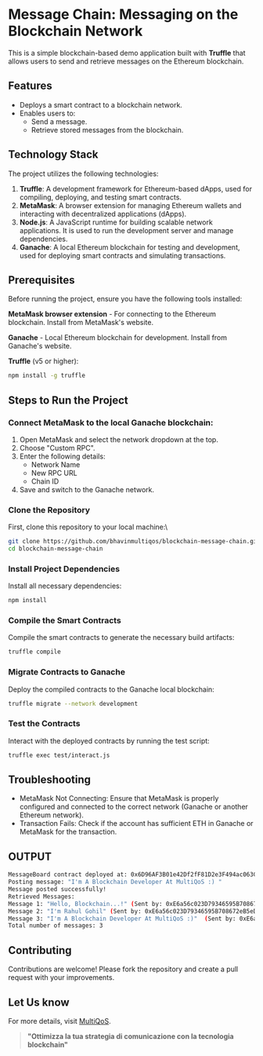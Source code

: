 # Message Chain: Messaging on the Blockchain Network

This is a simple blockchain-based demo application built with **Truffle** that allows users to send and retrieve messages on the Ethereum blockchain.

## Features
- Deploys a smart contract to a blockchain network.
- Enables users to:
  - Send a message.
  - Retrieve stored messages from the blockchain.

## Technology Stack
The project utilizes the following technologies:

1. **Truffle**: A development framework for Ethereum-based dApps, used for compiling, deploying, and testing smart contracts.
2. **MetaMask**: A browser extension for managing Ethereum wallets and interacting with decentralized applications (dApps).
3. **Node.js**: A JavaScript runtime for building scalable network applications. It is used to run the development server and manage dependencies.
4. **Ganache**: A local Ethereum blockchain for testing and development, used for deploying smart contracts and simulating transactions.

## Prerequisites
Before running the project, ensure you have the following tools installed:

**MetaMask browser extension** - For connecting to the Ethereum blockchain.
Install from MetaMask's website.

**Ganache** - Local Ethereum blockchain for development.
Install from Ganache's website.

**Truffle** (v5 or higher):
   ```bash
   npm install -g truffle
```
## Steps to Run the Project
### Connect MetaMask to the local Ganache blockchain:

1. Open MetaMask and select the network dropdown at the top.
2. Choose "Custom RPC".
3. Enter the following details:
    - Network Name
    - New RPC URL
    - Chain ID
4. Save and switch to the Ganache network.

### Clone the Repository
First, clone this repository to your local machine:\
```bash
git clone https://github.com/bhavinmultiqos/blockchain-message-chain.git
cd blockchain-message-chain
```
### Install Project Dependencies
Install all necessary dependencies:
```bash
npm install
```
 
### Compile the Smart Contracts
Compile the smart contracts to generate the necessary build artifacts:
```bash
truffle compile
```

### Migrate Contracts to Ganache
Deploy the compiled contracts to the Ganache local blockchain:
```bash
truffle migrate --network development
```
### Test the Contracts
Interact with the deployed contracts by running the test script:
```bash
truffle exec test/interact.js
```

## Troubleshooting
* MetaMask Not Connecting: Ensure that MetaMask is properly configured and connected to the correct network (Ganache or another Ethereum network).
* Transaction Fails: Check if the account has sufficient ETH in Ganache or MetaMask for the transaction.

## OUTPUT
```bash
MessageBoard contract deployed at: 0x6D96AF3B01e42Df2fF81D2e3F494ac063C2B52fB
Posting message: "I'm A Blockchain Developer At MultiQoS :) "
Message posted successfully!
Retrieved Messages:
Message 1: "Hello, Blockchain...!" (Sent by: 0xE6a56c023D79346595B708672eB5eDC10F71925d)
Message 2: "I'm Rahul Gohil" (Sent by: 0xE6a56c023D79346595B708672eB5eDC10F71925d)
Message 3: "I'm A Blockchain Developer At MultiQoS :)"  (Sent by: 0xE6a56c023D79346595B708672eB5eDC10F71925d)
Total number of messages: 3
```

## Contributing

Contributions are welcome! Please fork the repository and create a pull request with your improvements.

## Let Us know
For more details, visit [MultiQoS](https://multiqos.com/).


> **"Ottimizza la tua strategia di comunicazione con la tecnologia blockchain"**




